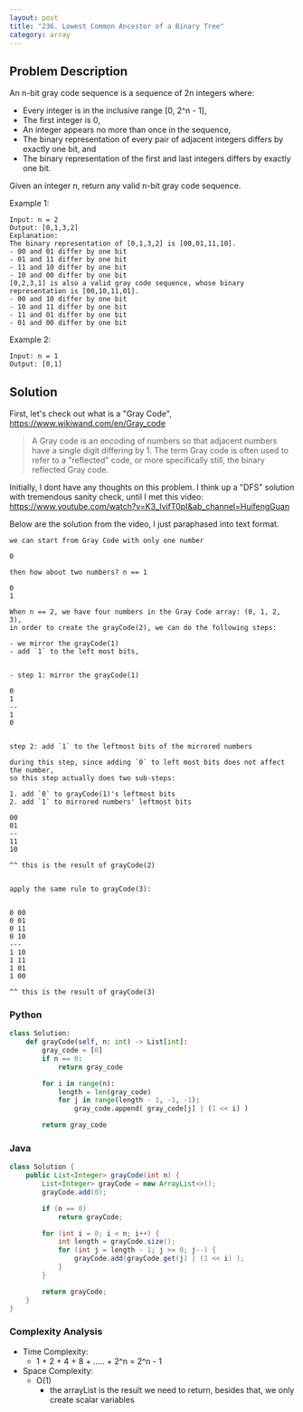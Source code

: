 ```yaml
---
layout: post
title: "236. Lowest Common Ancestor of a Binary Tree"
category: array
---
```



## Problem Description

An n-bit gray code sequence is a sequence of 2n integers where:

- Every integer is in the inclusive range [0, 2^n - 1],
- The first integer is 0,
- An integer appears no more than once in the sequence,
- The binary representation of every pair of adjacent integers differs by exactly one bit, and
- The binary representation of the first and last integers differs by exactly one bit.

Given an integer n, return any valid n-bit gray code sequence.

Example 1:

```
Input: n = 2
Output: [0,1,3,2]
Explanation:
The binary representation of [0,1,3,2] is [00,01,11,10].
- 00 and 01 differ by one bit
- 01 and 11 differ by one bit
- 11 and 10 differ by one bit
- 10 and 00 differ by one bit
[0,2,3,1] is also a valid gray code sequence, whose binary representation is [00,10,11,01].
- 00 and 10 differ by one bit
- 10 and 11 differ by one bit
- 11 and 01 differ by one bit
- 01 and 00 differ by one bit
```


Example 2:

```
Input: n = 1
Output: [0,1]
```

## Solution

First, let's check out what is a "Gray Code", https://www.wikiwand.com/en/Gray_code

> A Gray code is an encoding of numbers so that adjacent numbers have a single digit differing by 1. The term Gray code is often used to refer to a "reflected" code, or more specifically still, the binary reflected Gray code.

Initially, I dont have any thoughts on this problem. I think up a "DFS" solution with tremendous sanity check, until I met this video: https://www.youtube.com/watch?v=K3_IvifT0pI&ab_channel=HuifengGuan


Below are the solution from the video, I just paraphased into text format.

```
we can start from Gray Code with only one number

0

then how about two numbers? n == 1

0
1

When n == 2, we have four numbers in the Gray Code array: (0, 1, 2, 3),
in order to create the grayCode(2), we can do the following steps:

- we mirror the grayCode(1)
- add `1` to the left most bits, 


- step 1: mirror the grayCode(1)

0
1
--
1
0


step 2: add `1` to the leftmost bits of the mirrored numbers

during this step, since adding `0` to left most bits does not affect the number,
so this step actually does two sub-steps:

1. add `0` to grayCode(1)'s leftmost bits
2. add `1` to mirrored numbers' leftmost bits

00
01
--
11
10

^^ this is the result of grayCode(2)


apply the same rule to grayCode(3):


0 00
0 01
0 11
0 10
---
1 10
1 11
1 01
1 00

^^ this is the result of grayCode(3)

```

### Python

```python
class Solution:
    def grayCode(self, n: int) -> List[int]:
        gray_code = [0]
        if n == 0:
            return gray_code

        for i in range(n):
            length = len(gray_code)
            for j in range(length - 1, -1, -1):
                gray_code.append( gray_code[j] | (1 << i) )

        return gray_code
```


### Java


```java
class Solution {
    public List<Integer> grayCode(int n) {
        List<Integer> grayCode = new ArrayList<>();
        grayCode.add(0);

        if (n == 0)
            return grayCode;

        for (int i = 0; i < n; i++) {
            int length = grayCode.size();
            for (int j = length - 1; j >= 0; j--) {
                grayCode.add(grayCode.get(j) | (1 << i) );
            }
        }

        return grayCode;
    }
}
```


### Complexity Analysis

- Time Complexity:
  - 1 + 2 + 4 + 8 + ..... + 2^n = 2^n - 1
- Space Complexity:
  - O(1)
    - the arrayList is the result we need to return, besides that, we only create scalar variables


